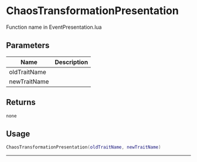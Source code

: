 # ChaosTransformationPresentation

Function name in EventPresentation.lua

## Parameters

| Name         | Description |
| ------------ | ----------- |
| oldTraitName |             |
| newTraitName |             |

## Returns

`none`

## Usage

```lua
ChaosTransformationPresentation(oldTraitName, newTraitName)
```

---
